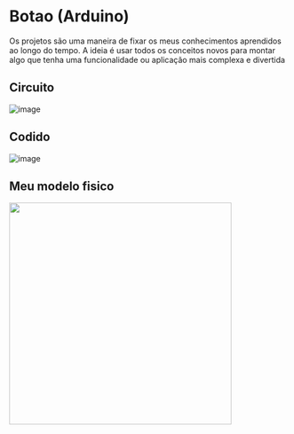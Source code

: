 # Botao (Arduino)
Os projetos são uma maneira de fixar os meus conhecimentos aprendidos ao longo do tempo. A ideia é usar todos os conceitos novos para montar algo que tenha uma funcionalidade ou aplicação mais complexa e divertida

## Circuito
![image](https://user-images.githubusercontent.com/105546921/200168718-bf2aafc1-88bf-4396-bbc8-32f3cc5f5bcf.png)

## Codido
![image](https://user-images.githubusercontent.com/105546921/200168619-8ca69bf0-8a9e-4420-930a-3315558b22bf.png)

## Meu modelo fisico
<img src="https://user-images.githubusercontent.com/105546921/200169378-69f0de9c-02b9-4b31-aa07-807ef86617e8.jpg" width="400px" />
</div>
